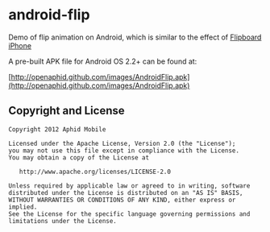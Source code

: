 android-flip
============

Demo of flip animation on Android, which is similar to the effect of [Flipboard iPhone](http://www.flipboard.com)

A pre-built APK file for Android OS 2.2+ can be found at:

[http://openaphid.github.com/images/AndroidFlip.apk](http://openaphid.github.com/images/AndroidFlip.apk)

## Copyright and License

```
Copyright 2012 Aphid Mobile

Licensed under the Apache License, Version 2.0 (the "License");
you may not use this file except in compliance with the License.
You may obtain a copy of the License at
 
   http://www.apache.org/licenses/LICENSE-2.0

Unless required by applicable law or agreed to in writing, software
distributed under the License is distributed on an "AS IS" BASIS,
WITHOUT WARRANTIES OR CONDITIONS OF ANY KIND, either express or implied.
See the License for the specific language governing permissions and
limitations under the License.
````
